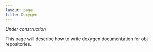 ```yaml
---
layout: page
title: Doxygen
---
```


*Under construction*

This page will describe how to write doxygen documentation for obj repositories.
